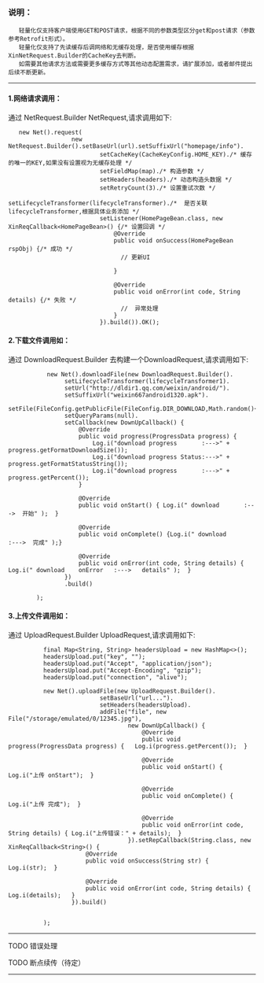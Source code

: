 
### 说明：
       轻量化仅支持客户端使用GET和POST请求，根据不同的参数类型区分get和post请求（参数参考Retrofit形式）。
       轻量化仅支持了先读缓存后调网络和无缓存处理，是否使用缓存根据XinNetRequest.Builder的CacheKey去判断。
       如需要其他请求方法或需要更多缓存方式等其他动态配置需求，请扩展添加，或者邮件提出后续不断更新。


---------------------------------------------------------------------------------------------------------------------------
#### 1.网络请求调用：

 通过 NetRequest.Builder NetRequest,请求调用如下:
```
   new Net().request(
                  new NetRequest.Builder().setBaseUrl(url).setSuffixUrl("homepage/info").
                          setCacheKey(CacheKeyConfig.HOME_KEY)./* 缓存的唯一的KEY,如果没有设置视为无缓存处理 */
                          setFieldMap(map)./* 构造参数 */
                          setHeaders(headers)./* 动态构造头数据 */
                          setRetryCount(3)./* 设置重试次数 */
                          setLifecycleTransformer(lifecycleTransformer)./*  是否关联lifecycleTransformer,根据具体业务添加 */
                          setListener(HomePageBean.class, new XinReqCallback<HomePageBean>() {/* 设置回调 */
                              @Override
                              public void onSuccess(HomePageBean rspObj) {/* 成功 */
                                // 更新UI

                              }

                              @Override
                              public void onError(int code, String details) {/* 失败 */
                                //  异常处理
                              }
                          }).build()).OK();
 ```
#### 2.下载文件调用如：
通过 DownloadRequest.Builder 去构建一个DownloadRequest,请求调用如下:
```
           new Net().downloadFile(new DownloadRequest.Builder().
                setLifecycleTransformer(lifecycleTransformer1).
                setUrl("http://dldir1.qq.com/weixin/android/").
                setSuffixUrl("weixin667android1320.apk").
                setFile(FileConfig.getPublicFile(FileConfig.DIR_DOWNLOAD,Math.random()+".apk")).
                setQueryParams(null).
                setCallback(new DownUpCallback() {
                    @Override
                    public void progress(ProgressData progress) {
                        Log.i("download progress       :--->" + progress.getFormatDownloadSize());
                        Log.i("download progress Status:--->" + progress.getFormatStatusString());
                        Log.i("download progress       :--->" + progress.getPercent());
                    }

                    @Override
                    public void onStart() { Log.i(" download       :--->  开始" );  }

                    @Override
                    public void onComplete() {Log.i(" download       :--->  完成" );}

                    @Override
                    public void onError(int code, String details) {  Log.i(" download    onError   :--->   details" );  }
                })
                .build()

        );
```

#### 3.上传文件调用如：
通过 UploadRequest.Builder UploadRequest,请求调用如下:
  ```
            final Map<String, String> headersUpload = new HashMap<>();
            headersUpload.put("key", "");
            headersUpload.put("Accept", "application/json");
            headersUpload.put("Accept-Encoding", "gzip");
            headersUpload.put("connection", "alive");
            
            new Net().uploadFile(new UploadRequest.Builder().
                            setBaseUrl("url...").
                            setHeaders(headersUpload).
                            addFile("file", new File("/storage/emulated/0/12345.jpg"),
                                    new DownUpCallback() {
                                        @Override
                                        public void progress(ProgressData progress) {   Log.i(progress.getPercent());  }

                                        @Override
                                        public void onStart() {  Log.i("上传 onStart");  }

                                        @Override
                                        public void onComplete() {   Log.i("上传 完成");  }

                                        @Override
                                        public void onError(int code, String details) { Log.i("上传错误：" + details);  }
                                    }).setRepCallback(String.class, new XinReqCallback<String>() {
                        @Override
                        public void onSuccess(String str) {   Log.i(str);  }

                        @Override
                        public void onError(int code, String details) {   Log.i(details);   }
                    }).build()


            );
```

--------------------------------------------------------------------------------------------------------------------------

  TODO  错误处理

  TODO 断点续传（待定）

--------------------------------------------------------------------------------------------------------------------------






